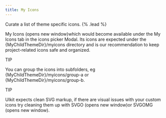 ```yaml
---
title: My Icons
---
```


Curate a list of theme specific icons. {% .lead %}

My Icons (opens new window)which would become available under the My Icons tab in the icons picker Modal. Its icons are expected under the {MyChildThemeDir}/myicons directory and is our recommendation to keep project-related icons safe and organized.

TIP

You can group the icons into subfolders, eg {MyChildThemeDir}/myicons/group-a or {MyChildThemeDir}/myicons/group-b.

TIP

UIkit expects clean SVG markup, if there are visual issues with your custom icons try cleaning them up with SVGO (opens new window)or SVGOMG (opens new window).